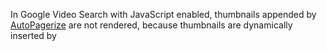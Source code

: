 In Google Video Search with JavaScript enabled, thumbnails appended by [AutoPagerize](http://autopagerize.net/) are not rendered, because thumbnails are dynamically inserted by <script> tag (I don't know why they have to do so...). This script fetches and appends next pages as you scroll, fixing thumbnails.

If you use this script with AutoPagerize, set this exclude pattern: `/^https://(www\.)?google\.(com|co\.\w\w)/search\?.*tbm=vid.*/`.

`@match` is for userscript engines which don't support don't support `@include` (e.g. Google Chrome).
